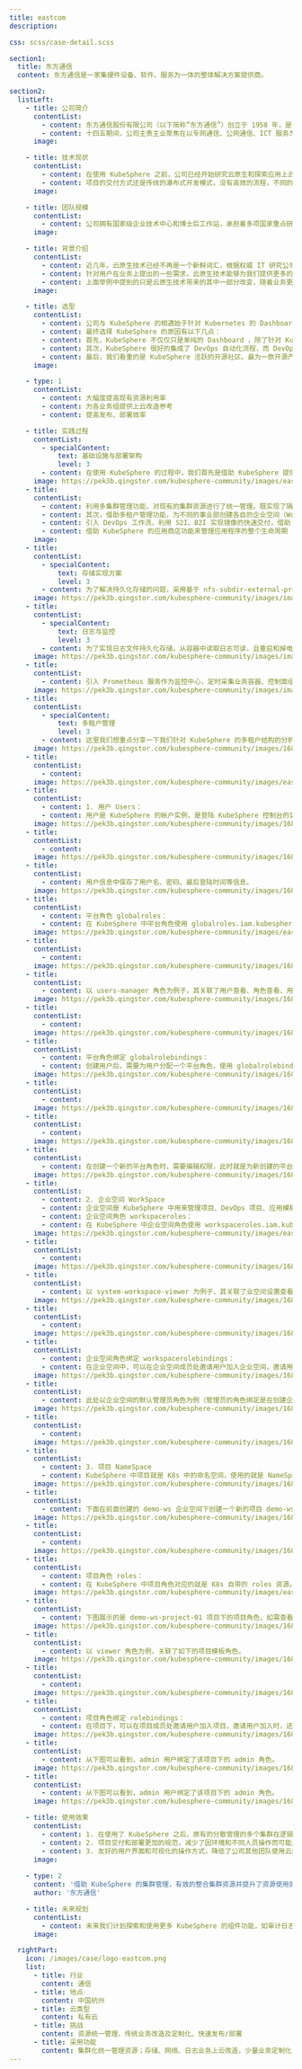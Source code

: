 ```yaml
---
title: eastcom
description:

css: scss/case-detail.scss

section1:
  title: 东方通信
  content: 东方通信是一家集硬件设备、软件、服务为一体的整体解决方案提供商。

section2:
  listLeft:
    - title: 公司简介
      contentList:
        - content: 东方通信股份有限公司（以下简称“东方通信”）创立于 1958 年，是一家集硬件设备、软件、服务为一体的整体解决方案提供商。公司于 1996 年成功改制上市，成为上海证交所同时发行 A 股和 B 股的国有控股上市公司。公司业务主要包括：专网通信及信息安全产品和解决方案、公网通信相关产品及 ICT 服务、金融电子设备及软件产品、智能制造业务。
        - content: 十四五期间，公司主责主业聚焦在以专网通信、公网通信、ICT 服务为基础的“信息通信产业”，金融电子为基础的“金融科技产业”和“智能制造产业”三大产业，围绕主责主业不断创新与转型升级。 肩负“科技创造价值，共筑美好生活”的使命，东方通信坚持“诚信、务实、创新、共赢”的理念，致力于为客户提供优质的产品、便利的体验、完美的方案和满意的服务，努力成为在国际市场中拥有优势品牌、持续创新和发展的领先企业！
      image: 

    - title: 技术现状
      contentList:
        - content: 在使用 KubeSphere 之前，公司已经开始研究云原生和探索应用上云的道路。但是由于每个团队接触和学习云原生技术的时间不同，原生 Kubernetes 的使用还是存在一定的门槛。并且随着公司云的基础设施和使用团队的的增加，也提高了云平台团队对云的管理难度。
        - content: 项目的交付方式还是传统的瀑布式开发模式，没有高效的流程，不同的环境下需要对应的开发或运维人员手动部署，增大出现差异性和错误的几率。
      image: 

    - title: 团队规模
      contentList:
        - content: 公司拥有国家级企业技术中心和博士后工作站，承担着多项国家重点研发项目，并多次荣获国家科技进步奖，现有员工 2500 余名，其中 75% 以上为技术专业人才。
      image: 

    - title: 背景介绍
      contentList:
        - content: 近几年，云原生技术已经不再是一个新鲜词汇，根据权威 IT 研究公司 Gartner 预测，到 2025 年，云原生平台将成为 95%以上的新数字化计划的基础，而在 2021 年这一比例只有不到 40%。云原生技术在效率上的巨大优势，使其逐渐成为 IT 发展的主流趋势。
        - content: 针对用户在业务上提出的一些需求，云原生技术能够为我们提供更多的选择。以我司最近的一个项目为例，用户要求为每条业务线路提供主备实例，同时还需要提供容灾备份。在传统部署方式下，需要采购的服务器数量是业务线路数量的 4 倍。但是使用云原生技术，通过容器的方式来实现业务线路之间的隔离，可以大大降低基础设施部署的成本，使用 Kubernetes 作为编排引擎，以声明式脚本的方式部署业务，规范并简化了部署流程，提高了可重复性和一致性。
        - content: 上面举例中提到的只是云原生技术带来的其中一部分改变，随着业务更加深入的进行云化改造，还可以在业务的弹性和高可用，敏捷开发等方面带来更多的价值。
      image: 

    - title: 选型
      contentList:
        - content: 公司与 KubeSphere 的相遇始于针对 Kubernetes 的 Dashboard 的选型。在使用 KubeSphere 之前，我们也研究和试用了许多其他的项目，比如 Kubernetes 官方的 Dashboard 和其他市场同类型产品。Kubernetes 官方的 Dashboard 的功能比较单一，只是提供了对集群资源的管理，市场同类型产品虽然功能更丰富，但还是无法完全满足我们的需求。
        - content: 最终选择 KubeSphere 的原因有以下几点：
        - content: 首先，KubeSphere 不仅仅只是单纯的 Dashboard ，除了针对 Kubernetes 资源管理之外，还提供了统一的集群管理、包含日志、审计、监控在内的强大的可观测性等许多附加功能。同时提供可插拔组件的部署方式，既满足了功能多样性，又满足了部署的灵活性需求。
        - content: 其次，KubeSphere 很好的集成了 DevOps 自动化流程，而 DevOps 自动化流程是提高软件交付速度、保障质量和可靠性的最佳实践方法。
        - content: 最后，我们看重的是 KubeSphere 活跃的开源社区。最为一款开源产品，一个充满活力的开放性开源社区，才能提供充分的能力和技术知识支持，让大家能共享开源模式所带来的红利。
      image: 

    - type: 1
      contentList:
        - content: 大幅度提高现有资源利用率
        - content: 为各业务组提供上云改造参考
        - content: 提高发布、部署效率

    - title: 实践过程
      contentList:
        - specialContent:
            text: 基础设施与部署架构
            level: 3
        - content: 在使用 KubeSphere 的过程中，我们首先是借助 KubeSphere 提供的多集群和多租户功能对现有的集群资源和云上的组织整体架构做了调整，下图所示是我们现在基于 KubeSphere 的东信云组织架构。
      image: https://pek3b.qingstor.com/kubesphere-community/images/eastcom-kubesphere-architecture.jpg
    - title:
      contentList:
        - content: 利用多集群管理功能，对现有的集群资源进行了统一管理。既实现了隔离不同环境，又实现了跨集群的统一管理。通过统一的控制平面，将应用程序及其副本分发到不同集群，实现了集中监控、日志系统、事件和审计日志。
        - content: 其次，借助多租户管理功能，为不同的事业部创建各自的企业空间（WorkSpace），在企业空间中控制资源访问权限。每个企业空间下按开发、测试、运维小组划分为不同的部门，同时为每个项目创建项目空间（NameSpace）。部门作为权限管理的逻辑单元，通过设置项目角色使部门拥有项目的对应权限，再将用户分配至部门后，简化对新加入成员的权限分配过程。
        - content: 引入 DevOps 工作流，利用 S2I、B2I 实现镜像的快速交付，借助 Jenkins 流水线实现 CI/CD，帮助团队实现软件的快速、安全、可靠地交付。
        - content: 借助 KubeSphere 的应用商店功能来管理应用程序的整个生命周期（提交、审核、测试、发布、升级和下架），同时我们还部署了 Harbor 来管理容器镜像。
      image: 
    - title:
      contentList:
        - specialContent:
            text: 存储实现方案
            level: 3
        - content: 为了解决持久化存储的问题，采用基于 nfs-subdir-external-provisioner 的 storageclass 作为存储类，同时对不方便进行改造的业务支持使用本地存储。由用户创建业务 Pod 和 PVC 来申请使用一定量的存储资源，集群管理员管理存储类和 PV，如果使用的是 NFS 类型的存储，由 nfs-subdir-external-provisioner 根据 PVC 申请的存储大小自动创建 PV，如果使用的是本地存储，则由管理员负责手动创建 PV。
      image: https://pek3b.qingstor.com/kubesphere-community/images/image-20230714102940995.png
    - title:
      contentList:
        - specialContent:
            text: 日志与监控
            level: 3
        - content: 为了实现日志文件持久化存储，从容器中读取日志可读，且重启和掉电不丢。采用 EFK（Elasticsearch + Fluentd + Kibana）的日志收集和分析方案来帮助有效的管理和分析大规模日志数据。日志收集目标包括：Docker 组件日志、业务容器日志、管理面组件日志。Elasticsearch 组件目前是直接使用 KubeSphere 内置的 ES，后期为了提升性能，考虑接入外部的 Elasticsearch。
      image: https://pek3b.qingstor.com/kubesphere-community/images/image-20230714104912008.png
    - title:
      contentList:
        - content: 引入 Prometheus 服务作为监控中心，定时采集业务容器、控制面组件以及物理服务器三个层面的指标数据，通过 KubeSphere 界面或 Grafana 的界面展示详细信息。使用采集到的各种指标来判断业务或集群是否正常，针对异常可通过 Prometheus 的 AlarmManage 告警功能进行信息的转发，将告警信息同步到网管（内部管理平台）或通过邮箱、短信、钉钉等方式通知到运维人员。
      image: https://pek3b.qingstor.com/kubesphere-community/images/image-20230714104651231.png
    - title:
      contentList:
        - specialContent:
            text: 多租户管理
            level: 3
        - content: 这里我们想重点分享一下我们针对 KubeSphere 的多租户结构的分析，KubeSphere 在 Kubernetes 的 RBAC 和命名空间提供的基本的逻辑隔离能力基础上，增加了企业空间提供了跨集群、跨项目（即 Kubernetes 中的命名空间）共享资源的能力和权限控制。下面的分析都是基于我们公司使用的 KubeSphere V3.3.0 版本展开。
      image: https://pek3b.qingstor.com/kubesphere-community/images/16892401243511.png
    - title:
      contentList:
        - content: 
      image: https://pek3b.qingstor.com/kubesphere-community/images/eastcom-kubesphere-xxx.png
    - title:
      contentList:
        - content: 1. 用户 Users：
        - content: 用户是 KubeSphere 的帐户实例，是登陆 KubeSphere 控制台的实体账号，在 KubeSphere 中使用 users.iam.kubesphere.io 资源对用户进行抽象。
      image: https://pek3b.qingstor.com/kubesphere-community/images/168923992925029.png
    - title:
      contentList:
        - content: 
      image: https://pek3b.qingstor.com/kubesphere-community/images/16892399292385.png
    - title:
      contentList:
        - content: 用户信息中保存了用户名、密码、最后登陆时间等信息。
      image: https://pek3b.qingstor.com/kubesphere-community/images/16892399292386.png
    - title:
      contentList:
        - content: 平台角色 globalroles：
        - content: 在 KubeSphere 中平台角色使用 globalroles.iam.kubesphere.io 资源抽象。安装成功后，会预创建 4 个内置的平台角色，每个平台角色实际又关联着一个或多个平台模板角色（平台角色的权限是关联模板角色权限的集合）。
      image: https://pek3b.qingstor.com/kubesphere-community/images/eastcom-kubesphere-yyy.png
    - title:
      contentList:
        - content: 
      image: https://pek3b.qingstor.com/kubesphere-community/images/16892399292387.png
    - title:
      contentList:
        - content: 以 users-manager 角色为例子，其关联了用户查看、角色查看、用户管理、角色管理四个模板角色，这让 users-manager 角色拥有了这四个角色模板下所对应的资源访问权限。
      image: https://pek3b.qingstor.com/kubesphere-community/images/16892399292388.png
    - title:
      contentList:
        - content: 
      image: https://pek3b.qingstor.com/kubesphere-community/images/16892399292389.png
    - title:
      contentList:
        - content: 平台角色绑定 globalrolebindings：
        - content: 创建用户后，需要为用户分配一个平台角色，使用 globalrolebindings.iam.kubesphere.io 资源来抽象用户和平台角色的绑定关系。
      image: https://pek3b.qingstor.com/kubesphere-community/images/168923992923810.png
    - title:
      contentList:
        - content: 
      image: https://pek3b.qingstor.com/kubesphere-community/images/168923992923911.png
    - title:
      contentList:
        - content: 
      image: https://pek3b.qingstor.com/kubesphere-community/images/168923992923912.png
    - title:
      contentList:
        - content: 在创建一个新的平台角色时，需要编辑权限，此时就是为新创建的平台角色关联预创建的角色模板。
      image: https://pek3b.qingstor.com/kubesphere-community/images/168923992923913.png
    - title:
      contentList:
        - content: 2. 企业空间 WorkSpace
        - content: 企业空间是 KubeSphere 中用来管理项目、DevOps 项目、应用模板和应用仓库的一种逻辑单元。可以在企业空间中控制资源访问权限，也可以安全地在团队内部分享资源。在 KubeSphere 中使用 workspaces.tenant.kubesphere.io 和 workspacesTemplate.tenant.kubesphere.io 资源对企业空间进行抽象。
        - content: 企业空间角色 workspaceroles： 
        - content: 在 KubeSphere 中企业空间角色使用 workspaceroles.iam.kubesphere.io 资源抽象。安装成功后，会预创建 4 个内置的企业空间角色，每个企业空间角色实际又关联着一个或多个企业空间模板角色（企业空间角色的权限是关联企业空间模板角色权限的集合）。
      image: https://pek3b.qingstor.com/kubesphere-community/images/eastcom-kubesphere-zzz.png
    - title:
      contentList:
        - content: 
      image: https://pek3b.qingstor.com/kubesphere-community/images/168923992923914.png
    - title:
      contentList:
        - content: 以 system-workspace-viewer 为例子，其关联了业空间设置查看、角色查看、成员查看、部门查看、项目查看、DevOps 项目查看、应用模板查看、应用仓库查看八个模板角色。
      image: https://pek3b.qingstor.com/kubesphere-community/images/168923992923915.png
    - title:
      contentList:
        - content: 
      image: https://pek3b.qingstor.com/kubesphere-community/images/168923992923916.png
    - title:
      contentList:
        - content: 企业空间角色绑定 workspacerolebindings：
        - content: 在企业空间中，可以在企业空间成员处邀请用户加入企业空间，邀请用户加入时，还需要为其分配企业空间角色，使用 workspacerolebindings.iam.kubesphere.io 资源来抽象用户和企业空间角色的绑定关系。
      image: https://pek3b.qingstor.com/kubesphere-community/images/168923992923917.png
    - title:
      contentList:
        - content: 此处以企业空间的默认管理员角色为例（管理员的角色绑定是在创建企业空间时选择管理员时绑定）。
      image: https://pek3b.qingstor.com/kubesphere-community/images/168923992923918.png
    - title:
      contentList:
        - content: 
      image: https://pek3b.qingstor.com/kubesphere-community/images/168923992924019.png
    - title:
      contentList:
        - content: 3. 项目 NameSpace
        - content: KubeSphere 中项目就是 K8s 中的命名空间，使用的就是 NameSpace 资源来抽象项目，企业空间和项目的关系是一对多，即一个企业空间下，可以创建多个项目。K8s 的默认命名空间和 KubeSphere 系统相关的命名空间，都归属于默认企业空间 system-workspace。
      image: https://pek3b.qingstor.com/kubesphere-community/images/168923992924020.png
    - title:
      contentList:
        - content: 下面在前面创建的 demo-ws 企业空间下创建一个新的项目 demo-ws-project-01。
      image: https://pek3b.qingstor.com/kubesphere-community/images/168923992924021.png
    - title:
      contentList:
        - content: 
      image: https://pek3b.qingstor.com/kubesphere-community/images/168923992924022.png
    - title:
      contentList:
        - content: 项目角色 roles：
        - content: 在 KubeSphere 中项目角色对应的就是 K8s 自带的 roles 资源。但是通过 KubeSphere 创建新项目时，会自动创建 3 个内置的项目角色，每个项目角色实际又关联着一个或多个项目模板角色（项目角色的权限是关联项目模板角色权限的集合）。
      image: https://pek3b.qingstor.com/kubesphere-community/images/eastcom-kubesphere-xyz.png
    - title:
      contentList:
        - content: 下图展示的是 demo-ws-project-01 项目下的项目角色，如需查看其他项目下的角色，需要带 -n 参数指定项目名（命名空间）。
      image: https://pek3b.qingstor.com/kubesphere-community/images/168923992924023.png
    - title:
      contentList:
        - content: 以 viewer 角色为例，关联了如下的项目模板角色。
      image: https://pek3b.qingstor.com/kubesphere-community/images/168923992924024.png
    - title:
      contentList:
        - content: 
      image: https://pek3b.qingstor.com/kubesphere-community/images/168923992924025.png
    - title:
      contentList:
        - content: 项目角色绑定 rolebindings：
        - content: 在项目下，可以在项目成员处邀请用户加入项目，邀请用户加入时，还需要为其分配项目角色，此时使用的就是 K8s 自带的 rolebindings 资源。以 demo-ws-project-01 项目下绑定关系为例。
      image: https://pek3b.qingstor.com/kubesphere-community/images/168923992924026.png
    - title:
      contentList:
        - content: 从下图可以看到，admin 用户绑定了该项目下的 admin 角色。
      image: https://pek3b.qingstor.com/kubesphere-community/images/168923992924027.png
    - title:
      contentList:
        - content: 从下图可以看到，admin 用户绑定了该项目下的 admin 角色。
      image: https://pek3b.qingstor.com/kubesphere-community/images/168923992924028.png

    - title: 使用效果
      contentList:
        - content: 1. 在使用了 KubeSphere 之后，原有的分散管理的多个集群在逻辑上组成了一个大一统环境，集群管理的许多操作不需要再分别连接到不同集群上去操作，对多个集群的状态监控也能够在统一的入口获取，极大的提高了管理的效率。
        - content: 2. 项目交付和部署更加的规范，减少了因环境和不同人员操作而可能产生的差异性，特别是应用商城让应用如同货架上的商品一样唾手可得，应用的部署也只需要很少的修改后即可一键安装。
        - content: 3. 友好的用户界面和可视化的操作方式，降低了公司其他团队使用云的门槛，让即使是刚接触云原生的团队，也能很快的上手。
      image: 
    
    - type: 2
      content: '借助 KubeSphere 的集群管理，有效的整合集群资源并提升了资源使用效率。改造传统业务，加快业务的发布、部署，提高产品核心竞争力。'
      author: '东方通信'

    - title: 未来规划
      contentList:
        - content: 未来我们计划探索和使用更多 KubeSphere 的组件功能，如审计日志、服务网格等。针对东信团队的内部需求，对 KubeSphere 的源码进行二次开发，并争取能够回馈社区。积极参与社区活动，与社区进行更加深入的交流。
      image: 

  rightPart:
    icon: /images/case/logo-eastcom.png
    list:
      - title: 行业
        content: 通信
      - title: 地点
        content: 中国杭州
      - title: 云类型
        content: 私有云
      - title: 挑战
        content: 资源统一管理、传统业务改造及定制化、快速发布/部署
      - title: 采用功能
        content: 集群化统一管理资源；存储、网络、日志业务上云改造，少量业务定制化；发布/部署方案及实现上云重构
---
```

